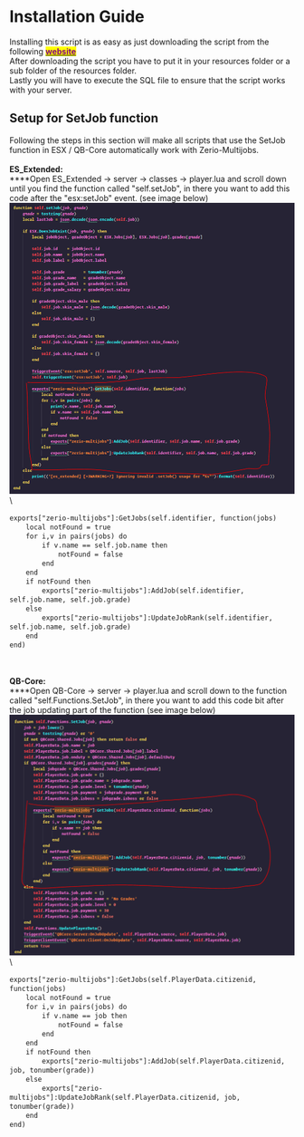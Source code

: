 # Installation Guide

Installing this script is as easy as just downloading the script from the following [<mark style="color:purple;">**website**</mark>](https://keymaster.fivem.net/)\
After downloading the script you have to put it in your resources folder or a sub folder of the resources folder.\
Lastly you will have to execute the SQL file to ensure that the script works with your server.

## Setup for SetJob function

Following the steps in this section will make all scripts that use the SetJob function in ESX / QB-Core automatically work with Zerio-Multijobs.\
\
**ES\_Extended:**\
****Open ES\_Extended -> server -> classes -> player.lua and scroll down until you find the function called "self.setJob", in there you want to add this code after the "esx:setJob" event. (see image below)\
![](<../.gitbook/assets/image (7).png>)\


```
exports["zerio-multijobs"]:GetJobs(self.identifier, function(jobs)
	local notFound = true
	for i,v in pairs(jobs) do
		if v.name == self.job.name then
			notFound = false
		end
	end
	if notFound then
		exports["zerio-multijobs"]:AddJob(self.identifier, self.job.name, self.job.grade)
	else
		exports["zerio-multijobs"]:UpdateJobRank(self.identifier, self.job.name, self.job.grade)
	end
end)
```

\
\
**QB-Core:**\
****Open QB-Core -> server -> player.lua and scroll down to the function called "self.Functions.SetJob", in there you want to add this code bit after the job updating part of the function (see image below)\
![](<../.gitbook/assets/image (5).png>)\


```
exports["zerio-multijobs"]:GetJobs(self.PlayerData.citizenid, function(jobs)
    local notFound = true
    for i,v in pairs(jobs) do
        if v.name == job then
            notFound = false
        end
    end
    if notFound then
        exports["zerio-multijobs"]:AddJob(self.PlayerData.citizenid, job, tonumber(grade))
    else
        exports["zerio-multijobs"]:UpdateJobRank(self.PlayerData.citizenid, job, tonumber(grade))
    end
end)
```
